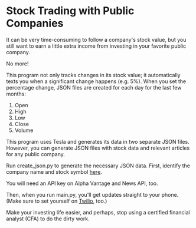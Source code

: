 # Stock Trading with Public Companies

It can be very time-consuming to follow a company's stock value, but you still want to earn a little extra income from investing in your favorite public company.

No more!

This program not only tracks changes in its stock value; it automatically texts you when a significant change happens (e.g. 5%). When you set the percentage change, JSON files are created for each day for the last few months:

1. Open
2. High
3. Low
4. Close
5. Volume

This program uses Tesla and generates its data in two separate JSON files. However, you can generate JSON files with stock data and relevant articles for any public company. 

Run create_json.py to generate the necessary JSON data. First, identify the company name and stock symbol [here](https://stockanalysis.com/).

You will need an API key on Alpha Vantage and News API, too.

Then, when you run main.py, you'll get updates straight to your phone. (Make sure to set yourself on [Twilio](https://www.twilio.com/en-us), too.)

Make your investing life easier, and perhaps, stop using a certified financial analyst (CFA) to do the dirty work.